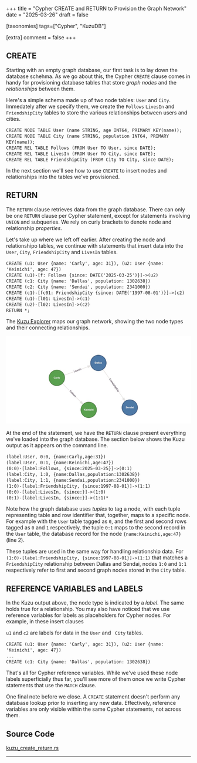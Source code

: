 +++
title = "Cypher CREATE and RETURN to Provision the Graph Network"
date = "2025-03-26"
draft = false

[taxonomies]
tags=["Cypher", "KuzuDB"]

[extra]
comment = false
+++

## CREATE

Starting with an empty graph database, our first task is to lay down the database schehma. As we go about this, the Cypher ```CREATE``` 
clause comes in handy for provisioning database tables that store *graph nodes* and the *relationships* between them. 

Here's a simple schema made up of two node tables: ```User``` and ```City```. Immedately after we specify them, we create 
the ```Follows``` ```LivesIn``` and ```FriendshipCity``` tables to store the various relationships between users and cities.

```cypher
CREATE NODE TABLE User (name STRING, age INT64, PRIMARY KEY(name));
CREATE NODE TABLE City (name STRING, population INT64, PRIMARY KEY(name));
CREATE REL TABLE Follows (FROM User TO User, since DATE);
CREATE REL TABLE LivesIn (FROM User TO City, since DATE);
CREATE REL TABLE FriendshipCity (FROM City TO City, since DATE);
```
In the next section we'll see how  to use ```CREATE``` to insert nodes and relationships into the tables we've provisioned.  

## RETURN

The ```RETURN``` clause retrieves data from the graph database. There can only be one ```RETURN``` clause per Cypher statement, 
except for statements involving ```UNION``` and subqueries. We rely on curly brackets to denote node and relationship *properties*.

Let's take up where we left off earlier. After creating the node and relationshipo tables, we continue with statements that insert data 
into the ```User```, ```City```, ```FriendshipCity``` and ```LivesIn``` tables. 

```cypher, linenos
CREATE (u1: User {name: 'Carly', age: 31}), (u2: User {name: 'Keinichi', age: 47})
CREATE (u1)-[f: Follows {since: DATE('2025-03-25')}]->(u2)
CREATE (c1: City {name: 'Dallas', population: 1302638})
CREATE (c2: City {name: 'Sendai', population: 2341000})
CREATE (c1)-[fc01: FriendshipCity {since: DATE('1997-08-01')}]->(c2)
CREATE (u1)-[l01: LivesIn]->(c1)
CREATE (u2)-[l02: LivesIn]->(c2)
RETURN *;    
```

The [Kuzu Explorer](https://github.com/kuzudb/explorer) maps our graph network, showing the two node types and their connecting relationships. 

![](2025_0326-kuzugraph_city_user-800px.jpg)

At the end of the statement, we have the ```RETURN``` clause present everything we've loaded into the graph database.
The section below shows the Kuzu output as it appears on the command line.

```KuzuDB, linenos
(label:User, 0:0, {name:Carly,age:31})
(label:User, 0:1, {name:Keinichi,age:47})
(0:0)-[label:Follows, {since:2025-03-25}]->(0:1)
(label:City, 1:0, {name:Dallas,population:1302638})
(label:City, 1:1, {name:Sendai,population:2341000})
(1:0)-[label:FriendshipCity, {since:1997-08-01}]->(1:1)
(0:0)-[label:LivesIn, {since:}]->(1:0)
(0:1)-[label:LivesIn, {since:}]->(1:1)*
```
Note how the graph database uses *tuples* to tag a node, with each tuple representing table and row identifier
that, together, maps to a specific node. For example with the ```User``` table tagged as ```0```, and the first and second
rows tagged as ```0``` and ```1``` respectively, the tuple ```0:1``` maps to 
the second record in the ```User``` table, the database record for the node ```{name:Keinichi,age:47}```
(line 2).

These tuples are used in the same way for handling relationship data. For ```(1:0)-[label:FriendshipCity, {since:1997-08-01}]->(1:1)``` 
that matches a ```FriendshipCity``` relationship between Dallas and Sendai, nodes ```1:0``` and ```1:1``` respectively 
refer to first and second graph nodes stored in the ```City``` table.

## REFERENCE VARIABLES and LABELS

In the Kuzu output above, the node type is indicated by a *label*. The same holds true for a relationship. You may also 
have noticed that we use reference variables for labels as placeholders for Cypher nodes. For example, in these insert clauses

```u1``` and ```c2``` are labels for data in the ```User``` and ``` City``` tables. 

```cypher, linenos
CREATE (u1: User {name: 'Carly', age: 31}), (u2: User {name: 'Keinichi', age: 47})
...
CREATE (c1: City {name: 'Dallas', population: 1302638})
```

That's all for Cypher reference variables. While we've used these node labels superficially thus far, you'll see more of them once we write Cypher statements 
that use the ```MATCH``` clause.

One final note before we close. A ```CREATE``` statement doesn't perform any database lookup prior to inserting any 
new data. Effectively, reference variables are only visible within the same Cypher statements, not across them.

## Source Code

[kuzu_create_return.rs](https://github.com/csaatechnicalarts/rust-graph-databases/blob/main/learn_cypher/src/bin/kuzu_create_return.rs)
<hr/>

